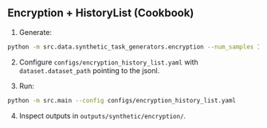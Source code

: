 ## Encryption + HistoryList (Cookbook)

1) Generate:
```bash
python -m src.data.synthetic_task_generators.encryption --num_samples 100 --string_length 8 --save_path data/synthetic/encryption/train_100.jsonl
```

2) Configure `configs/encryption_history_list.yaml` with `dataset.dataset_path` pointing to the jsonl.

3) Run:
```bash
python -m src.main --config configs/encryption_history_list.yaml
```

4) Inspect outputs in `outputs/synthetic/encryption/`.


